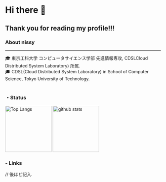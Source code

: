 # Hi there 👋
## Thank you for reading my profile!!!

### About nissy

---
🎓 東京工科大学 コンピュータサイエンス学部 先進情報専攻, CDSLCloud Distributed System Laboratory) 所属.<br>
🎓 CDSL(Cloud Distributed System Laboratory) in School of Computer Science, Tokyo University of Technology. <br>
<br>

### ・Status
<p align="left"> 
  <img alt="Top Langs" height="150px" src="https://github-readme-stats.vercel.app/api/top-langs/?username=nissy-code&layout=compact&show_icons=true&theme=buefy" />
  <img alt="github stats" height="150px" src="https://github-readme-stats.vercel.app/api?username=nissy-code&theme=buefy&show_icons=ture" />
</p>

### - Links
// 後ほど記入.


<!--
**nissy-code/nissy-code** is a ✨ _special_ ✨ repository because its `README.md` (this file) appears on your GitHub profile.

Here are some ideas to get you started:

- 🔭 I’m currently working on ...
- 🌱 I’m currently learning ...
- 👯 I’m looking to collaborate on ...
- 🤔 I’m looking for help with ...
- 💬 Ask me about ...
- 📫 How to reach me: ...
- 😄 Pronouns: ...
- ⚡ Fun fact: ...
-->
